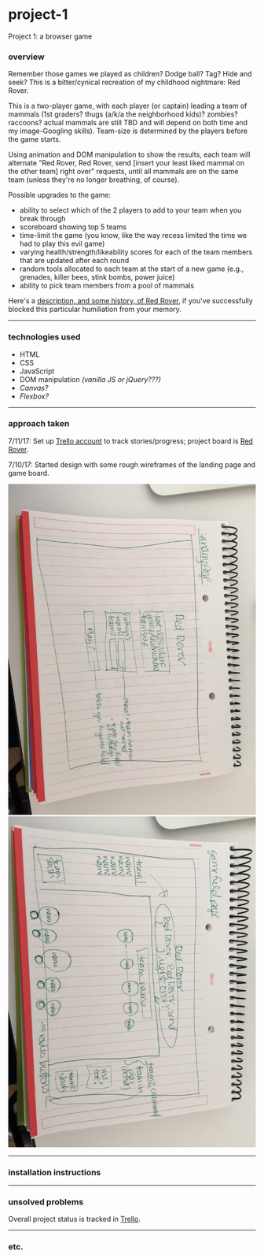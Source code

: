 # project-1
Project 1: a browser game

### overview

Remember those games we played as children? Dodge ball? Tag? Hide and seek? This is a bitter/cynical recreation of my childhood nightmare: Red Rover.

This is a two-player game, with each player (or captain) leading a team of mammals (1st graders? thugs (a/k/a the neighborhood kids)? zombies? raccoons? actual mammals are still TBD and will depend on both time and my image-Googling skills). Team-size is determined by the players before the game starts. 

Using animation and DOM manipulation to show the results, each team will alternate "Red Rover, Red Rover, send [insert your least liked mammal on the other team] right over" requests, until all mammals are on the same team (unless they're no longer breathing, of course).

Possible upgrades to the game:
* ability to select which of the 2 players to add to your team when you break through
* scoreboard showing top 5 teams
* time-limit the game (you know, like the way recess limited the time we had to play this evil game)
* varying health/strength/likeability scores for each of the team members that are updated after
each round
* random tools allocated to each team at the start of a new game (e.g., grenades, killer bees, stink bombs, power juice)
* ability to pick team members from a pool of mammals

Here's a [description, and some history, of Red Rover](https://en.wikipedia.org/wiki/Red_Rover), if you've successfully blocked this particular humiliation from your memory.

---

### technologies used
* HTML
* CSS
* JavaScript
* DOM manipulation _(vanilla JS or jQuery???)_
* _Canvas?_
* _Flexbox?_


---

### approach taken

7/11/17: Set up [Trello account](https://trello.com/conniekephart) to track stories/progress; project board is [Red Rover](https://trello.com/b/zXJaTWNl/red-rover).

7/10/17: Started design with some rough wireframes of the landing page and game board.

![](assets/landingWireframe.JPG)
![](assets/gameWireframe.JPG)


---

### installation instructions

---

### unsolved problems

Overall project status is tracked in [Trello](https://trello.com/b/zXJaTWNl/red-rover).

---

### etc.
